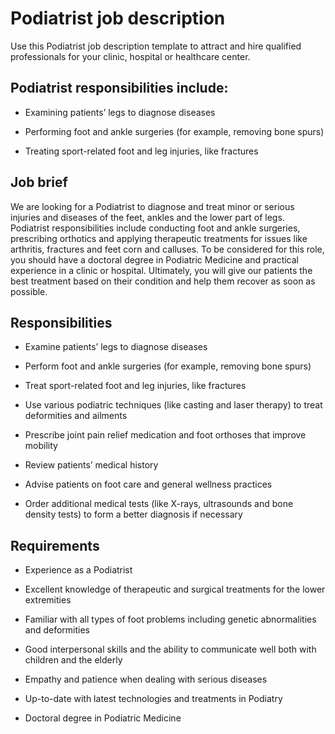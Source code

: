 # Podiatrist job description
Use this Podiatrist job description template to attract and hire qualified professionals for your clinic, hospital or healthcare center.


## Podiatrist responsibilities include:
* Examining patients’ legs to diagnose diseases

* Performing foot and ankle surgeries (for example, removing bone spurs)

* Treating sport-related foot and leg injuries, like fractures



## Job brief

We are looking for a Podiatrist to diagnose and treat minor or serious injuries and diseases of the feet, ankles and the lower part of legs.
Podiatrist responsibilities include conducting foot and ankle surgeries, prescribing orthotics and applying therapeutic treatments for issues like arthritis, fractures and feet corn and calluses. To be considered for this role, you should have a doctoral degree in Podiatric Medicine and practical experience in a clinic or hospital.
Ultimately, you will give our patients the best treatment based on their condition and help them recover as soon as possible.


## Responsibilities

* Examine patients’ legs to diagnose diseases

* Perform foot and ankle surgeries (for example, removing bone spurs)

* Treat sport-related foot and leg injuries, like fractures

* Use various podiatric techniques (like casting and laser therapy) to treat deformities and ailments

* Prescribe joint pain relief medication and foot orthoses that improve mobility

* Review patients’ medical history

* Advise patients on foot care and general wellness practices

* Order additional medical tests (like X-rays, ultrasounds and bone density tests) to form a better diagnosis if necessary


## Requirements

* Experience as a Podiatrist

* Excellent knowledge of therapeutic and surgical treatments for the lower extremities

* Familiar with all types of foot problems including genetic abnormalities and deformities

* Good interpersonal skills and the ability to communicate well both with children and the elderly

* Empathy and patience when dealing with serious diseases

* Up-to-date with latest technologies and treatments in Podiatry

* Doctoral degree in Podiatric Medicine
